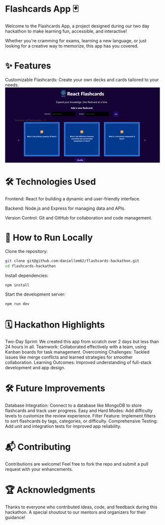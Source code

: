 # Flashcards App 🃏

Welcome to the Flashcards App, a project designed during our two day hackathon to make learning fun, accessible, and interactive!

Whether you're cramming for exams, learning a new language, or just looking for a creative way to memorize, this app has you covered.

# ✨ Features

Customizable Flashcards: Create your own decks and cards tailored to your needs.
![Alt text](images/Screenshot.png)


# 🛠️ Technologies Used
Frontend: React for building a dynamic and user-friendly interface.

Backend: Node.js and Express for managing data and APIs.

Version Control: Git and GitHub for collaboration and code management.

# 🚀 How to Run Locally

Clone the repository:

```bash
git clone git@github.com:daniellem62/flashcards-hackathon.git
cd flashcards-hackathon
```
Install dependencies:

```bash
npm install
```
Start the development server:

```bash
npm run dev
```

# 🗓️ Hackathon Highlights
Two-Day Sprint: We created this app from scratch over 2 days but less than 24 hours in all.
Teamwork: Collaborated effectively with a team, using Kanban boards for task management.
Overcoming Challenges: Tackled issues like merge conflicts and learned strategies for smoother collaboration.
Learning Outcomes: Improved understanding of full-stack development and app design.

# 🛠️ Future Improvements
Database Integration: Connect to a database like MongoDB to store flashcards and track user progress.
Easy and Hard Modes: Add difficulty levels to customize the review experience.
Filter Feature: Implement filters to sort flashcards by tags, categories, or difficulty.
Comprehensive Testing: Add unit and integration tests for improved app reliability.

# 📬 Contributing

Contributions are welcome! Feel free to fork the repo and submit a pull request with your enhancements.

# 🏆 Acknowledgments

Thanks to everyone who contributed ideas, code, and feedback during this hackathon. A special shoutout to our mentors and organizers for their guidance!
